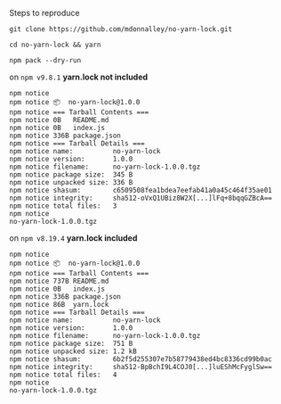Steps to reproduce

`git clone https://github.com/mdonnalley/no-yarn-lock.git`

`cd no-yarn-lock && yarn`

`npm pack --dry-run`

on `npm v9.8.1` **yarn.lock not included**
```
npm notice
npm notice 📦  no-yarn-lock@1.0.0
npm notice === Tarball Contents ===
npm notice 0B   README.md
npm notice 0B   index.js
npm notice 336B package.json
npm notice === Tarball Details ===
npm notice name:          no-yarn-lock
npm notice version:       1.0.0
npm notice filename:      no-yarn-lock-1.0.0.tgz
npm notice package size:  345 B
npm notice unpacked size: 336 B
npm notice shasum:        c6509508fea1bdea7eefab41a0a45c464f35ae01
npm notice integrity:     sha512-oVxQ1UBiz8W2X[...]lFq+8bqqGZBcA==
npm notice total files:   3
npm notice
no-yarn-lock-1.0.0.tgz
```


on `npm v8.19.4` **yarn.lock included**

```
npm notice
npm notice 📦  no-yarn-lock@1.0.0
npm notice === Tarball Contents ===
npm notice 737B README.md
npm notice 0B   index.js
npm notice 336B package.json
npm notice 86B  yarn.lock
npm notice === Tarball Details ===
npm notice name:          no-yarn-lock
npm notice version:       1.0.0
npm notice filename:      no-yarn-lock-1.0.0.tgz
npm notice package size:  751 B
npm notice unpacked size: 1.2 kB
npm notice shasum:        6b2f5d255307e7b58779438ed4bc8336cd99b0ac
npm notice integrity:     sha512-BpBchI9L4COJ0[...]luEShMcFyglSw==
npm notice total files:   4
npm notice
no-yarn-lock-1.0.0.tgz
```

